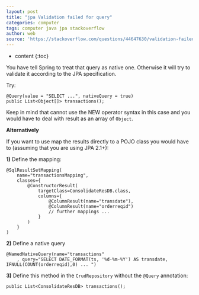 ```yaml
---
layout: post
title: "jpa Validation failed for query"
categories: computer
tags: computer java jpa stackoverflow
author: web
source: 'https://stackoverflow.com/questions/44647630/validation-failed-for-query-for-method-jpql'
---
```


* content
{:toc}


You have tell Spring to treat that query as native one. Otherwise it will try to validate it according to the JPA specification.

Try:

    @Query(value = "SELECT ...", nativeQuery = true)
    public List<Object[]> transactions();

Keep in mind that cannot use the NEW operator syntax in this case and you would have to deal with result as an array of `Object`.

**Alternatively**

If you want to use map the results directly to a POJO class you would have to (assuming that you are using JPA 2.1+):

**1)** Define the mapping:

    @SqlResultSetMapping(
        name="transactionsMapping",
        classes={
            @ConstructorResult(
                targetClass=ConsolidateResDB.class,
                columns={
                    @ColumnResult(name="transdate"),
                    @ColumnResult(name="orderreqid")
                    // further mappings ...
                }
            )
        }
    )

**2)** Define a native query

    @NamedNativeQuery(name="transactions"
        , query="SELECT DATE_FORMAT(ts, '%d-%m-%Y') AS transdate, IFNULL(COUNT(orderreqid),0) ... ")

**3)** Define this method in the `CrudRepository` without the `@Query` annotation:

    public List<ConsolidateResDB> transactions();


